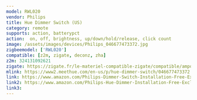```yaml
---
model: RWL020
vendor: Philips
title: Hue Dimmer Switch (US)
category: remote
supports: action, batterypct
action:  on, off, brightness, up/down/hold/release, click count
image: /assets/images/devices/Philips_046677473372.jpg
zigbeemodel: ['RWL020']
compatible: [z2m, zigate, deconz, zha]
z2m: 324131092621
zigate: https://zigate.fr/le-materiel-compatible-zigate/compatible/ampoulesconnecteswhiteambiancee27--6/
mlink: https://www2.meethue.com/en-us/p/hue-dimmer-switch/046677473372
link: https://www.amazon.com/Philips-Dimmer-Switch-Installation-Free-Exclusively/dp/B076MGKTGS
link2: https://www.amazon.com/Philips-Hue-Dimmer-Installation-Free-Exclusive/dp/B0167Z0P3I
link3: 
---
```

